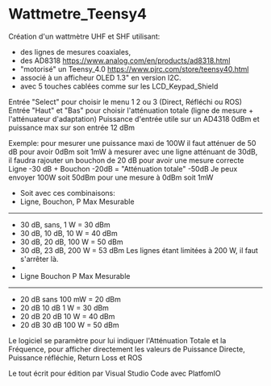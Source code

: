 # Wattmetre_Teensy4

Création d'un wattmètre UHF et SHF utilisant:
- des lignes de mesures coaxiales, 
- des AD8318 https://www.analog.com/en/products/ad8318.html
- "motorisé" un Teensy_4.0 https://www.pjrc.com/store/teensy40.html 
- associé à un afficheur OLED 1.3" en version I2C.
- avec 5 touches cablées comme sur les LCD_Keypad_Shield

Entrée "Select" pour choisir le menu 1 2 ou 3 (Direct, Réfléchi ou ROS)
Entrée "Haut" et "Bas" pour choisir l'atténuation totale (ligne de mesure + l'atténuateur d'adaptation)
Puissance d'entrée utile sur un AD4318 0dBm et puissance max sur son entrée 12 dBm

 Exemple: pour mesurer une puissance maxi de 100W il faut atténuer de 50 dB pour avoir 0dBm soit 1mW à mesurer
          avec une ligne atténuant de 30dB, il faudra rajouter un bouchon de 20 dB pour avoir une mesure correcte
          Ligne -30 dB + Bouchon -20dB   =   "Atténuation totale" -50dB
          Je peux envoyer 100W soit 50dBm pour une mesure à 0dBm soit 1mW
          
- Soit avec ces combinaisons:
-    Ligne,    Bouchon,    P Max Mesurable
- ---------------------------------------
-    30 dB,    sans,     1 W = 30 dBm
-    30 dB,    10 dB,   10 W = 40 dBm
-    30 dB,    20 dB,   100 W = 50 dBm
-    30 dB,    23 dB,   200 W = 53 dBm           Les lignes étant limitées à 200 W, il faut s'arrêter là.
- 
-    Ligne   Bouchon   P Max Mesurable
- ---------------------------------------
-    20 dB    sans    100 mW = 20 dBm
-    20 dB    10 dB     1 W = 30 dBm
-    20 dB    20 dB    10 W = 40 dBm
-    20 dB    30 dB   100 W = 50 dBm 

Le logiciel se paramètre pour lui indiquer l'Atténuation Totale et la Fréquence, pour afficher directement les valeurs de 
  Puissance Directe,
  Puissance réfléchie, 
  Return Loss et ROS

Le tout écrit pour édition par Visual Studio Code avec PlatfomIO

